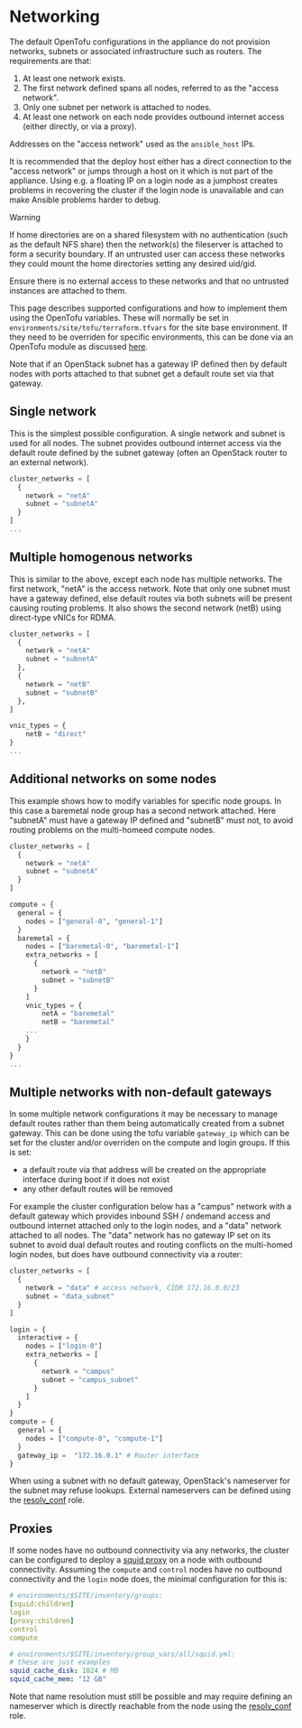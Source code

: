 # Networking

The default OpenTofu configurations in the appliance do not provision networks,
subnets or associated infrastructure such as routers. The requirements are that:

1. At least one network exists.
2. The first network defined spans all nodes, referred to as the "access network".
3. Only one subnet per network is attached to nodes.
4. At least one network on each node provides outbound internet access (either
   directly, or via a proxy).

Addresses on the "access network" used as the `ansible_host` IPs.

It is recommended that the deploy host either has a direct connection to the
"access network" or jumps through a host on it which is not part of the appliance.
Using e.g. a floating IP on a login node as a jumphost creates problems in
recovering the cluster if the login node is unavailable and can make Ansible
problems harder to debug.

> [!WARNING]
> If home directories are on a shared filesystem with no authentication (such
> as the default NFS share) then the network(s) the fileserver is attached to
> form a security boundary. If an untrusted user can access these networks they
> could mount the home directories setting any desired uid/gid.
>
> Ensure there is no external access to these networks and that no untrusted
> instances are attached to them.

This page describes supported configurations and how to implement them using
the OpenTofu variables. These will normally be set in
`environments/site/tofu/terraform.tfvars` for the site base environment. If they
need to be overriden for specific environments, this can be done via an OpenTofu
module as discussed [here](./production.md).

Note that if an OpenStack subnet has a gateway IP defined then by default nodes
with ports attached to that subnet get a default route set via that gateway.

## Single network

This is the simplest possible configuration. A single network and subnet is
used for all nodes. The subnet provides outbound internet access via the default
route defined by the subnet gateway (often an OpenStack router to an external
network).

```terraform
cluster_networks = [
  {
    network = "netA"
    subnet = "subnetA"
  }
]
...
```

## Multiple homogenous networks

This is similar to the above, except each node has multiple networks. The first
network, "netA" is the access network. Note that only one subnet must have a
gateway defined, else default routes via both subnets will be present causing
routing problems. It also shows the second network (netB) using direct-type
vNICs for RDMA.

```terraform
cluster_networks = [
  {
    network = "netA"
    subnet = "subnetA"
  },
  {
    network = "netB"
    subnet = "subnetB"
  },
]

vnic_types = {
    netB = "direct"
}
...
```

## Additional networks on some nodes

This example shows how to modify variables for specific node groups. In this
case a baremetal node group has a second network attached. Here "subnetA" must
have a gateway IP defined and "subnetB" must not, to avoid routing problems on
the multi-homeed compute nodes.

```terraform
cluster_networks = [
  {
    network = "netA"
    subnet = "subnetA"
  }
]

compute = {
  general = {
    nodes = ["general-0", "general-1"]
  }
  baremetal = {
    nodes = ["baremetal-0", "baremetal-1"]
    extra_networks = [
      {
        network = "netB"
        subnet = "subnetB"
      }
    ]
    vnic_types = {
        netA = "baremetal"
        netB = "baremetal"
    ...
    }
  }
}
...
```

## Multiple networks with non-default gateways

In some multiple network configurations it may be necessary to manage default
routes rather than them being automatically created from a subnet gateway.
This can be done using the tofu variable `gateway_ip` which can be set for the
cluster and/or overriden on the compute and login groups. If this is set:

- a default route via that address will be created on the appropriate interface
  during boot if it does not exist
- any other default routes will be removed

For example the cluster configuration below has a "campus" network with a
default gateway which provides inbound SSH / ondemand access and outbound
internet attached only to the login nodes, and a "data" network attached to
all nodes. The "data" network has no gateway IP set on its subnet to avoid dual
default routes and routing conflicts on the multi-homed login nodes, but does
have outbound connectivity via a router:

```terraform
cluster_networks = [
  {
    network = "data" # access network, CIDR 172.16.0.0/23
    subnet = "data_subnet"
  }
]

login = {
  interactive = {
    nodes = ["login-0"]
    extra_networks = [
      {
        network = "campus"
        subnet = "campus_subnet"
      }
    ]
  }
}
compute = {
  general = {
    nodes = ["compute-0", "compute-1"]
  }
  gateway_ip =  "172.16.0.1" # Router interface
}
```

When using a subnet with no default gateway, OpenStack's nameserver for the
subnet may refuse lookups. External nameservers can be defined using the
[resolv_conf](../ansible/roles/resolv_conf/README.md) role.

## Proxies

If some nodes have no outbound connectivity via any networks, the cluster can
be configured to deploy a [squid proxy](https://www.squid-cache.org/) on a node
with outbound connectivity. Assuming the `compute` and `control` nodes have no
outbound connectivity and the `login` node does, the minimal configuration for
this is:

```yaml
# environments/$SITE/inventory/groups:
[squid:children]
login
[proxy:children]
control
compute
```

```yaml
# environments/$SITE/inventory/group_vars/all/squid.yml:
# these are just examples
squid_cache_disk: 1024 # MB
squid_cache_mem: "12 GB"
```

Note that name resolution must still be possible and may require defining an
nameserver which is directly reachable from the node using the
[resolv_conf](../ansible/roles/resolv_conf/README.md)
role.

